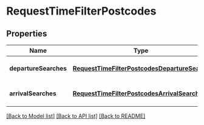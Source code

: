 # RequestTimeFilterPostcodes

## Properties
Name | Type | Description | Notes
------------ | ------------- | ------------- | -------------
**departureSearches** | [**RequestTimeFilterPostcodesDepartureSearch**](RequestTimeFilterPostcodesDepartureSearch.md) |  | [optional] [default to null]
**arrivalSearches** | [**RequestTimeFilterPostcodesArrivalSearch**](RequestTimeFilterPostcodesArrivalSearch.md) |  | [optional] [default to null]

[[Back to Model list]](../README.md#documentation-for-models) [[Back to API list]](../README.md#documentation-for-api-endpoints) [[Back to README]](../README.md)


